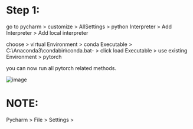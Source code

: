 Step 1:
======
go to pycharm > customize > AllSettings > python Interpreter > Add Interpreter > Add local interpreter

choose > virtual Environment > conda Executable > C:\Anaconda3\condabin\conda.bat- > click load Executable > use existing Environment > pytorch

you can now run all pytorch related methods.

![image](https://github.com/user-attachments/assets/01fba647-71ac-43e3-807e-b0ffc0711109)



NOTE:
=====

Pycharm > File > Settings > 
